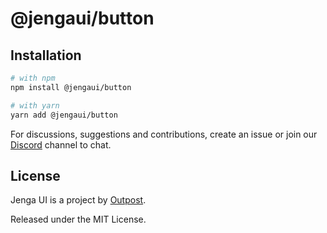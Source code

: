 # @jengaui/button

## Installation

```sh
# with npm
npm install @jengaui/button

# with yarn
yarn add @jengaui/button
```

For discussions, suggestions and contributions, create an issue or join our [Discord](https://discord.gg/sHnHPnAPZj) channel to chat.

## License

Jenga UI is a project by [Outpost](https://outpost.run).

Released under the MIT License.
